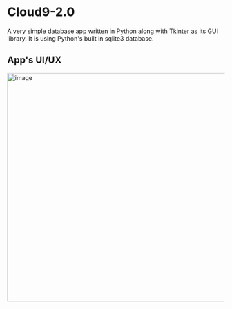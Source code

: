 # Cloud9-2.0

A very simple database app written in Python along with Tkinter as its GUI library. It is using Python's built in sqlite3 database.

## App's UI/UX
<img width="530" alt="image" src="https://user-images.githubusercontent.com/88189594/157214430-8eafcf90-1fcd-4241-a297-943fc1a9a15d.png">
